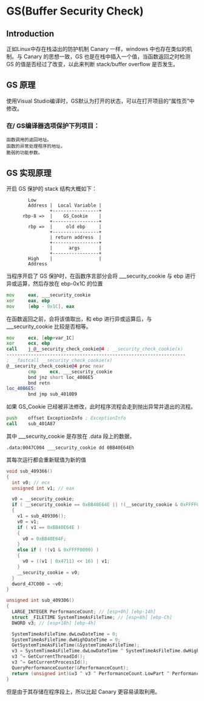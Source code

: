 # GS(Buffer Security Check)
## Introduction
正如Linux中存在栈溢出的防护机制 Canary 一样，windows 中也存在类似的机制。与 Canary 的思想一致，GS 也是在栈中插入一个值，当函数返回之时检测 GS 的值是否经过了改变，以此来判断 stack/buffer overflow 是否发生。

## GS 原理
使用Visual Studio编译时，GS默认为打开的状态，可以在打开项目的“属性页”中修改。

### 在/ GS编译器选项保护下列项目：
    函数调用的返回地址。
    函数的异常处理程序的地址。
    脆弱的功能参数。

## GS 实现原理
开启 GS 保护的 stack 结构大概如下：
```
        Low
        Address |  Local Variable |
                +-----------------+
      rbp-8 =>  |    GS_Cookie    |
                +-----------------+
        rbp =>  |     old ebp     |
                +-----------------+
                | return address  |
                +-----------------+
                |      args       |
                +-----------------+
        High    |                 | 
        Address
```
当程序开启了 GS 保护时，在函数序言部分会将 ___security_cookie 与 ebp 进行异或运算，然后存放在 ebp-0x1C 的位置
```asm
mov     eax, ___security_cookie
xor     eax, ebp
mov     [ebp - 0x1C], eax
```
在函数返回之前，会将该值取出，和 ebp 进行异或运算后，与 ___security_cookie 比较是否相等。
```asm
mov     ecx, [ebp+var_1C]
xor     ecx, ebp
call    j_@__security_check_cookie@4 ; __security_check_cookie(x)
------------------------------------------------------------------
; __fastcall __security_check_cookie(x)
@__security_check_cookie@4 proc near
        cmp     ecx, ___security_cookie
        bnd jnz short loc_4086E5
        bnd retn
loc_4086E5:
        bnd jmp sub_4010B9
```
如果 GS_Cookie 已经被非法修改，此时程序流程会走到抛出异常并退出的流程。
```asm
push    offset ExceptionInfo ; ExceptionInfo
call    sub_401A87
```
其中 ___security_cookie 是存放在 .data 段上的数据，
```
.data:0047C004 ___security_cookie dd 0BB40E64Eh
```
其每次运行都会重新赋值为新的值
```C
void sub_409366()
{
  int v0; // ecx
  unsigned int v1; // eax

  v0 = __security_cookie;
  if ( __security_cookie == 0xBB40E64E || !(__security_cookie & 0xFFFF0000) )
  {
    v1 = sub_409306();
    v0 = v1;
    if ( v1 == 0xBB40E64E )
    {
      v0 = 0xBB40E64F;
    }
    else if ( !(v1 & 0xFFFF0000) )
    {
      v0 = ((v1 | 0x4711) << 16) | v1;
    }
    __security_cookie = v0;
  }
  dword_47C000 = ~v0;
}

unsigned int sub_409306()
{
  LARGE_INTEGER PerformanceCount; // [esp+0h] [ebp-14h]
  struct _FILETIME SystemTimeAsFileTime; // [esp+8h] [ebp-Ch]
  DWORD v3; // [esp+10h] [ebp-4h]

  SystemTimeAsFileTime.dwLowDateTime = 0;
  SystemTimeAsFileTime.dwHighDateTime = 0;
  GetSystemTimeAsFileTime(&SystemTimeAsFileTime);
  v3 = SystemTimeAsFileTime.dwLowDateTime ^ SystemTimeAsFileTime.dwHighDateTime;
  v3 ^= GetCurrentThreadId();
  v3 ^= GetCurrentProcessId();
  QueryPerformanceCounter(&PerformanceCount);
  return (unsigned int)&v3 ^ v3 ^ PerformanceCount.LowPart ^ PerformanceCount.HighPart;
}
```
但是由于其存储在程序段上，所以比起 Canary 更容易读取利用。
